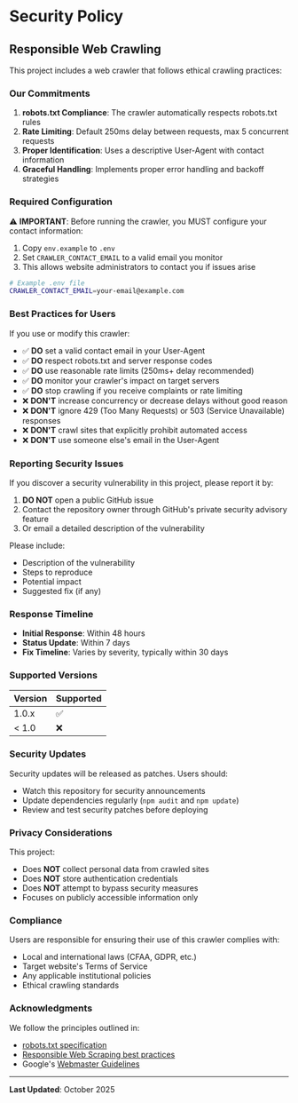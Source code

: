 # Security Policy

## Responsible Web Crawling

This project includes a web crawler that follows ethical crawling practices:

### Our Commitments

1. **robots.txt Compliance**: The crawler automatically respects robots.txt rules
2. **Rate Limiting**: Default 250ms delay between requests, max 5 concurrent requests
3. **Proper Identification**: Uses a descriptive User-Agent with contact information
4. **Graceful Handling**: Implements proper error handling and backoff strategies

### Required Configuration

⚠️ **IMPORTANT**: Before running the crawler, you MUST configure your contact information:

1. Copy `env.example` to `.env`
2. Set `CRAWLER_CONTACT_EMAIL` to a valid email you monitor
3. This allows website administrators to contact you if issues arise

```bash
# Example .env file
CRAWLER_CONTACT_EMAIL=your-email@example.com
```

### Best Practices for Users

If you use or modify this crawler:

- ✅ **DO** set a valid contact email in your User-Agent
- ✅ **DO** respect robots.txt and server response codes
- ✅ **DO** use reasonable rate limits (250ms+ delay recommended)
- ✅ **DO** monitor your crawler's impact on target servers
- ✅ **DO** stop crawling if you receive complaints or rate limiting
- ❌ **DON'T** increase concurrency or decrease delays without good reason
- ❌ **DON'T** ignore 429 (Too Many Requests) or 503 (Service Unavailable) responses
- ❌ **DON'T** crawl sites that explicitly prohibit automated access
- ❌ **DON'T** use someone else's email in the User-Agent

### Reporting Security Issues

If you discover a security vulnerability in this project, please report it by:

1. **DO NOT** open a public GitHub issue
2. Contact the repository owner through GitHub's private security advisory feature
3. Or email a detailed description of the vulnerability

Please include:
- Description of the vulnerability
- Steps to reproduce
- Potential impact
- Suggested fix (if any)

### Response Timeline

- **Initial Response**: Within 48 hours
- **Status Update**: Within 7 days
- **Fix Timeline**: Varies by severity, typically within 30 days

### Supported Versions

| Version | Supported          |
| ------- | ------------------ |
| 1.0.x   | :white_check_mark: |
| < 1.0   | :x:                |

### Security Updates

Security updates will be released as patches. Users should:
- Watch this repository for security announcements
- Update dependencies regularly (`npm audit` and `npm update`)
- Review and test security patches before deploying

### Privacy Considerations

This project:
- Does **NOT** collect personal data from crawled sites
- Does **NOT** store authentication credentials
- Does **NOT** attempt to bypass security measures
- Focuses on publicly accessible information only

### Compliance

Users are responsible for ensuring their use of this crawler complies with:
- Local and international laws (CFAA, GDPR, etc.)
- Target website's Terms of Service
- Any applicable institutional policies
- Ethical crawling standards

### Acknowledgments

We follow the principles outlined in:
- [robots.txt specification](https://www.robotstxt.org/)
- [Responsible Web Scraping best practices](https://www.searchenginejournal.com/ethical-web-scraping-best-practices/)
- Google's [Webmaster Guidelines](https://developers.google.com/search/docs/crawling-indexing/overview-google-crawlers)

---

**Last Updated**: October 2025

